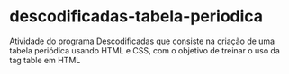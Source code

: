 # descodificadas-tabela-periodica

Atividade do programa Descodificadas que consiste na criação de uma tabela periódica usando HTML e CSS, com o objetivo de treinar o uso da tag table em HTML 
